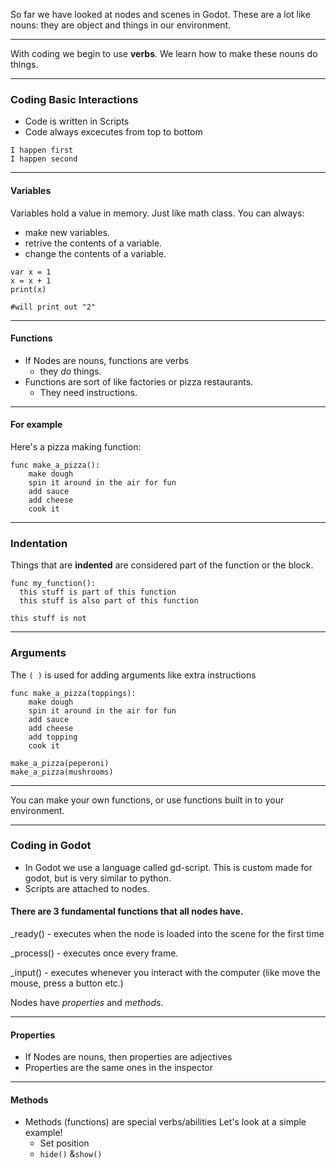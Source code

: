 
So far we have looked at nodes and scenes in Godot. These are a lot like nouns: they are object and things in our environment.

--- 

With coding we begin to use **verbs**. We learn how to make these nouns do things.

---

### Coding Basic Interactions
- Code is written in Scripts
- Code always excecutes from top to bottom

```
I happen first
I happen second
```

---

#### Variables
Variables hold a value in memory. Just like math class.
You can always:
- make new variables.
- retrive the contents of a variable.
- change the contents of a variable.

```gdscript
var x = 1
x = x + 1
print(x)

#will print out "2"
```

---

#### Functions
- If Nodes are nouns, functions are verbs
  - they *do* things.
- Functions are sort of like factories or pizza restaurants.
  - They need instructions.

---

#### For example
Here's a pizza making function:

```gdscript
func make_a_pizza():
    make dough
    spin it around in the air for fun
    add sauce
    add cheese
    cook it

```

---

### Indentation

Things that are **indented** are considered part of the function or the block.

```gdscript
func my_function():
  this stuff is part of this function
  this stuff is also part of this function

this stuff is not
```

---

### Arguments
The `( )` is used for adding arguments
like extra instructions
```gdscript
func make_a_pizza(toppings):
    make dough
    spin it around in the air for fun
    add sauce
    add cheese
    add topping
    cook it

make_a_pizza(peperoni)
make_a_pizza(mushrooms)

```

---

You can make your own functions, or use functions built in to your environment.

---

### Coding in Godot
- In Godot we use a language called gd-script.
   This is custom made for godot, but is very similar to python.
- Scripts are attached to nodes.

#### There are 3 fundamental functions that all nodes have.
   _ready()
    - executes when the node is loaded into the scene for the first time


   _process()
    - executes once every frame.


   _input()
    - executes whenever you interact with the computer (like move the mouse, press a button etc.)


Nodes have *properties* and *methods*.

---

#### Properties
  - If Nodes are nouns, then properties are adjectives
  - Properties are the same ones in the inspector

---

#### Methods
- Methods (functions) are special verbs/abilities
Let's look at a simple example!
  - Set position
  - `hide()` &`show()`

